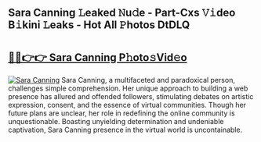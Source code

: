 ## Sara Canning 𝙻eaked 𝙽u𝚍e - Part-Cxs 𝚅𝚒deo B𝚒kini 𝙻eaks - Hot All 𝙿hotos DtDLQ

# <h2><a href="http://ld2ayu2.urlbe.top/?page=Sara+Canning">🔗🔗👉👉 Sara Canning P𝚑oto𝚜Vid𝚎o</a></h2>

[![Sara Canning](https://i.imgur.com/eBuTRDB.gif)](http://ld2ayu2.urlbe.top/?page=Sara+Canning)
Sara Canning, a multifaceted and paradoxical person, challenges simple comprehension. Her unique approach to building a web presence has allured and offended followers, stimulating debates on artistic expression, consent, and the essence of virtual communities. Though her future plans are unclear, her role in redefining the online community is unquestionable. Boasting unyielding determination and undeniable captivation, Sara Canning presence in the virtual world is uncontainable.

